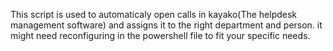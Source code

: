 This script is used to automaticaly open calls in kayako(The helpdesk management software) and assigns it to the right department and person.
it might need reconfiguring in the powershell file to fit your specific needs.
